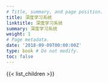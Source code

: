```yaml
---
# Title, summary, and page position.
title: 深度学习系统
linktitle: 深度学习系统
summary: 深度学习系统
weight: 1
# Page metadata.
date: '2018-09-09T00:00:00Z'
type: book # Do not modify.
toc: false
---
```


{{< list_children >}}